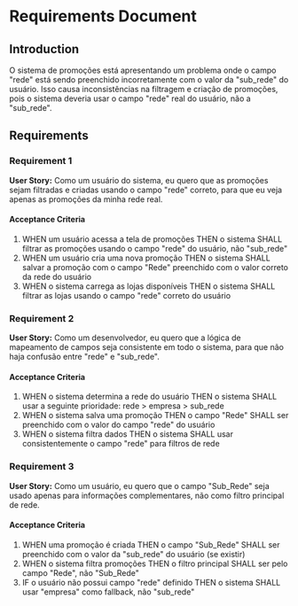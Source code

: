 # Requirements Document

## Introduction

O sistema de promoções está apresentando um problema onde o campo "rede" está sendo preenchido incorretamente com o valor da "sub_rede" do usuário. Isso causa inconsistências na filtragem e criação de promoções, pois o sistema deveria usar o campo "rede" real do usuário, não a "sub_rede".

## Requirements

### Requirement 1

**User Story:** Como um usuário do sistema, eu quero que as promoções sejam filtradas e criadas usando o campo "rede" correto, para que eu veja apenas as promoções da minha rede real.

#### Acceptance Criteria

1. WHEN um usuário acessa a tela de promoções THEN o sistema SHALL filtrar as promoções usando o campo "rede" do usuário, não "sub_rede"
2. WHEN um usuário cria uma nova promoção THEN o sistema SHALL salvar a promoção com o campo "Rede" preenchido com o valor correto da rede do usuário
3. WHEN o sistema carrega as lojas disponíveis THEN o sistema SHALL filtrar as lojas usando o campo "rede" correto do usuário

### Requirement 2

**User Story:** Como um desenvolvedor, eu quero que a lógica de mapeamento de campos seja consistente em todo o sistema, para que não haja confusão entre "rede" e "sub_rede".

#### Acceptance Criteria

1. WHEN o sistema determina a rede do usuário THEN o sistema SHALL usar a seguinte prioridade: rede > empresa > sub_rede
2. WHEN o sistema salva uma promoção THEN o campo "Rede" SHALL ser preenchido com o valor do campo "rede" do usuário
3. WHEN o sistema filtra dados THEN o sistema SHALL usar consistentemente o campo "rede" para filtros de rede

### Requirement 3

**User Story:** Como um usuário, eu quero que o campo "Sub_Rede" seja usado apenas para informações complementares, não como filtro principal de rede.

#### Acceptance Criteria

1. WHEN uma promoção é criada THEN o campo "Sub_Rede" SHALL ser preenchido com o valor da "sub_rede" do usuário (se existir)
2. WHEN o sistema filtra promoções THEN o filtro principal SHALL ser pelo campo "Rede", não "Sub_Rede"
3. IF o usuário não possui campo "rede" definido THEN o sistema SHALL usar "empresa" como fallback, não "sub_rede"